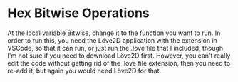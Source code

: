 # Hex Bitwise Operations

At the local variable Bitwise, change it to the function you want to run.
In order to run this, you need the Löve2D application with the extension in VSCode, so that it can run, or just run the .love file that I included, though
I'm not sure if you need to download Löve2D first.
However, you can't really edit the code without getting rid of the .love file extension, then you need to re-add it, but again you would need Löve2D for that. 
